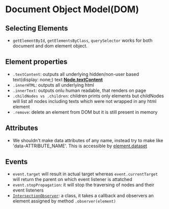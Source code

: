 # Document Object Model(DOM)

## Selecting Elements
* `getElementById`, `getElementsByClass`, `querySelector` works for both document and dom element object.


## Element properties
* `.textContent`: outputs all underlying hidden/non-user based text(display: none;) text **[Node.textContent](https://developer.mozilla.org/en-US/docs/Web/API/Node/textContent)**
* `.innerHTML`: outputs all underlying html
* `.innerText`: outputs onlu human readable, that renders on page
* `.childNodes vs .children`: children prints only elements but childNodes will list all nodes including texts which were not wrapped in any html element
* `.remove`: delete an element from DOM but it is still present in memory

## Attributes
* We shouldn't make data attributes of any name, instead try to make like 'data-ATTRIBUTE_NAME'. This is accessible by [element.dataset](https://developer.mozilla.org/en-US/docs/Web/API/HTMLOrForeignElement/dataset)


## Events
* `event.target` will result in actual target whereas `event.currentTarget` will return the parent on which event listener is attatched
*  `event.stopPropagation`: it will stop the traversing of nodes and their event listeners
* [`IntersectionObserver`](https://developer.mozilla.org/en-US/docs/Web/API/Intersection_Observer_API): a class, it takes a callback and observers an element assigned by method `.observer(element)` 